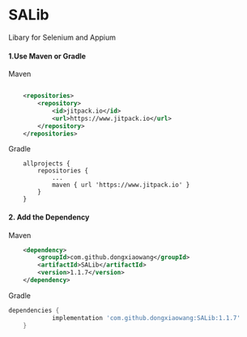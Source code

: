 # SALib
Libary for Selenium and Appium

#### 1.Use Maven or Gradle

  
Maven
```xml

	<repositories>
		<repository>
		    <id>jitpack.io</id>
		    <url>https://www.jitpack.io</url>
		</repository>
	</repositories>
```
  
Gradle
```
	allprojects {
		repositories {
			...
			maven { url 'https://www.jitpack.io' }
		}
	}
```

#### 2. Add the Dependency

  
Maven  
```xml
	<dependency>
	    <groupId>com.github.dongxiaowang</groupId>
	    <artifactId>SALib</artifactId>
	    <version>1.1.7</version>
	</dependency>
```
  
Gradle
```gradle
dependencies {
	        implementation 'com.github.dongxiaowang:SALib:1.1.7'
	}
```
